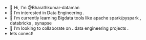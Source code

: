 - 👋 Hi, I’m @Bharathkumar-dataman
- 👀 I’m interested in Data Engineering .
- 🌱 I’m currently learning Bigdata tools like apache spark/pyspark , databricks , synapse 
- 💞️ I’m looking to collaborate on ..data engineering projects .
- lets conect!

<!---
Bharathkumar-dataman/Bharathkumar-dataman is a ✨ special ✨ repository because its `README.md` (this file) appears on your GitHub profile.
You can click the Preview link to take a look at your changes.
--->
